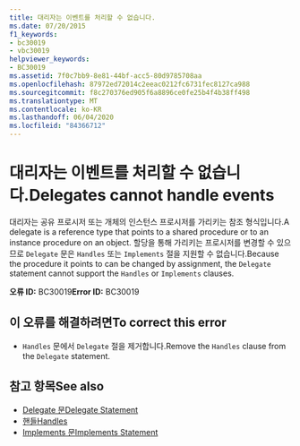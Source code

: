 ```yaml
---
title: 대리자는 이벤트를 처리할 수 없습니다.
ms.date: 07/20/2015
f1_keywords:
- bc30019
- vbc30019
helpviewer_keywords:
- BC30019
ms.assetid: 7f0c7bb9-8e81-44bf-acc5-80d9785708aa
ms.openlocfilehash: 87972ed72014c2eeac0212fc6731fec8127ca988
ms.sourcegitcommit: f8c270376ed905f6a8896ce0fe25b4f4b38ff498
ms.translationtype: MT
ms.contentlocale: ko-KR
ms.lasthandoff: 06/04/2020
ms.locfileid: "84366712"
---
```

# <a name="delegates-cannot-handle-events"></a><span data-ttu-id="7d487-102">대리자는 이벤트를 처리할 수 없습니다.</span><span class="sxs-lookup"><span data-stu-id="7d487-102">Delegates cannot handle events</span></span>
<span data-ttu-id="7d487-103">대리자는 공유 프로시저 또는 개체의 인스턴스 프로시저를 가리키는 참조 형식입니다.</span><span class="sxs-lookup"><span data-stu-id="7d487-103">A delegate is a reference type that points to a shared procedure or to an instance procedure on an object.</span></span> <span data-ttu-id="7d487-104">할당을 통해 가리키는 프로시저를 변경할 수 있으므로 `Delegate` 문은 `Handles` 또는 `Implements` 절을 지원할 수 없습니다.</span><span class="sxs-lookup"><span data-stu-id="7d487-104">Because the procedure it points to can be changed by assignment, the `Delegate` statement cannot support the `Handles` or `Implements` clauses.</span></span>  
  
 <span data-ttu-id="7d487-105">**오류 ID:** BC30019</span><span class="sxs-lookup"><span data-stu-id="7d487-105">**Error ID:** BC30019</span></span>  
  
## <a name="to-correct-this-error"></a><span data-ttu-id="7d487-106">이 오류를 해결하려면</span><span class="sxs-lookup"><span data-stu-id="7d487-106">To correct this error</span></span>  
  
- <span data-ttu-id="7d487-107">`Handles` 문에서 `Delegate` 절을 제거합니다.</span><span class="sxs-lookup"><span data-stu-id="7d487-107">Remove the `Handles` clause from the `Delegate` statement.</span></span>  
  
## <a name="see-also"></a><span data-ttu-id="7d487-108">참고 항목</span><span class="sxs-lookup"><span data-stu-id="7d487-108">See also</span></span>

- [<span data-ttu-id="7d487-109">Delegate 문</span><span class="sxs-lookup"><span data-stu-id="7d487-109">Delegate Statement</span></span>](../language-reference/statements/delegate-statement.md)
- [<span data-ttu-id="7d487-110">핸들</span><span class="sxs-lookup"><span data-stu-id="7d487-110">Handles</span></span>](../language-reference/statements/handles-clause.md)
- [<span data-ttu-id="7d487-111">Implements 문</span><span class="sxs-lookup"><span data-stu-id="7d487-111">Implements Statement</span></span>](../language-reference/statements/implements-statement.md)
